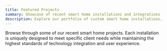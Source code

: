 ```yaml
---
title: Featured Projects
summary: Showcase of recent smart home installations and integrations
description: Explore our portfolio of custom smart home installations, from whole-home automation to dedicated home theaters
---
```


Browse through some of our recent smart home projects. Each installation is uniquely designed to meet specific client needs while maintaining the highest standards of technology integration and user experience.
